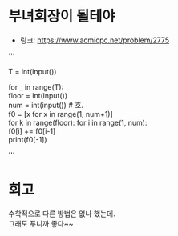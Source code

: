 # 부녀회장이 될테야

- 링크: https://www.acmicpc.net/problem/2775

'''

T = int(input())

for _ in range(T):  
    floor = int(input())  
    num = int(input())  # 호.  
    f0 = [x for x in range(1, num+1)]   
    for k in range(floor): 
        for i in range(1, num):  
            f0[i] += f0[i-1]    
    print(f0[-1]) 

'''

# 회고

수학적으로 다른 방법은 없나 했는데.  
그래도 푸니까 좋다~~
